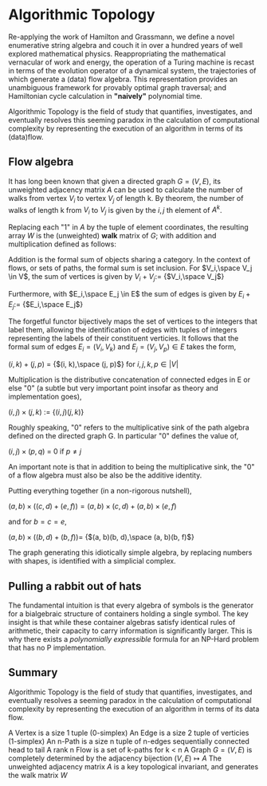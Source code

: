 Algorithmic Topology
====================

Re-applying the work of Hamilton and Grassmann, we define a novel enumerative string algebra and 
couch it in over a hundred years of well explored mathematical physics. Reappropriating the
mathematical vernacular of work and energy, the operation of a Turing machine is recast in terms
of the evolution operator of a dynamical system, the trajectories of which generate a (data) flow algebra.
This representation provides an unambiguous framework for provably optimal graph traversal; and
Hamiltonian cycle calculation in **"naively"** polynomial time.

Algorithmic Topology is the field of study that quantifies, investigates, and eventually resolves
this seeming paradox in the calculation of computational complexity by representing the execution of
an algorithm in terms of its (data)flow.

Flow algebra
------------

It has long been known that given a directed graph $G = (V, E)$, its unweighted adjacency matrix $A$ 
can be used to calculate the number of walks from vertex $V_i$ to vertex $V_j$ of length k. By
theorem, the number of walks of length k from $V_i$ to $V_j$ is given by the $i,j$ th element of $A^k$.

Replacing each "1" in $A$ by the tuple of element coordinates, the resulting array $W$ is the
(unweighted) **walk** matrix of $G$; with addition and multiplication defined as follows:

Addition is the formal sum of objects sharing a category. In the context of flows, or sets of paths, the
formal sum is set inclusion. For $V_i,\space V_j \in V$, the sum of vertices is given by $V_i + V_j:=$ {$V_i,\space V_j$}

Furthermore, with $E_i,\space E_j \in E$ the sum of edges is given by $E_i + E_j:=$ {$E_i,\space E_j$}

The forgetful functor bijectively maps the set of vertices to the integers that label them, allowing the
identification of edges with tuples of integers representing the labels of their constituent verticies. It
follows that the formal sum of edges $E_i = (V_i, V_k)$ and $E_j = (V_j, V_p) \in E$ takes the form,

$(i, k) + (j, p)$ = {$(i, k),\space (j, p)$} for $i, j, k, p \in |V|$

Multiplication is the distributive concatenation of connected edges in E or else "0" (a subtle
but very important point insofar as theory and implementation goes),

$(i, j) \times (j, k)$ := {$(i, j)(j, k)$}

Roughly speaking, "0" refers to the multiplicative sink of the path algebra defined on the
directed graph G. In particular "0" defines the value of,

$(i, j) \times (p, q)$ =  0 if $p \ne j$

An important note is that in addition to being the multiplicative sink, the "0" of a flow algebra must also
be also be the additive identity.

Putting everything together (in a non-rigorous nutshell),

$(a, b) \times ((c, d) + (e, f)) = (a, b) \times (c, d) + (a, b) \times (e, f)$

and for $b = c = e$,

$(a, b) \times ((b, d) + (b, f)) =$ {$(a, b)(b, d),\space (a, b)(b, f)$}

The graph generating this idiotically simple algebra, by replacing numbers with shapes, is identified with
a simplicial complex.

Pulling a rabbit out of hats
----------------------------

The fundamental intuition is that every algebra of symbols is the generator for a bialgebraic structure
of containers holding a single symbol. The key insight is that while these container algebras satisfy
identical rules of arithmetic, their capacity to carry information is significantly larger. This is why
there exists a *polynomially expressible* formula for an NP-Hard problem that has no P implementation.

Summary
-------

Algorithmic Topology is the field of study that quantifies, investigates, and eventually resolves
a seeming paradox in the calculation of computational complexity by representing the execution of
an algorithm in terms of its data flow.

A Vertex is a size 1 tuple (0-simplex)
An Edge is a size 2 tuple of verticies (1-simplex)
An n-Path is a size n tuple of n-edges sequentially connected head to tail
A rank n Flow is a set of k-paths for k < n
A Graph $G = (V, E)$ is completely determined by the adjacency bijection $(V, E) \mapsto A$
The unweighted adjacency matrix $A$ is a key topological invariant, and generates the walk matrix $W$

